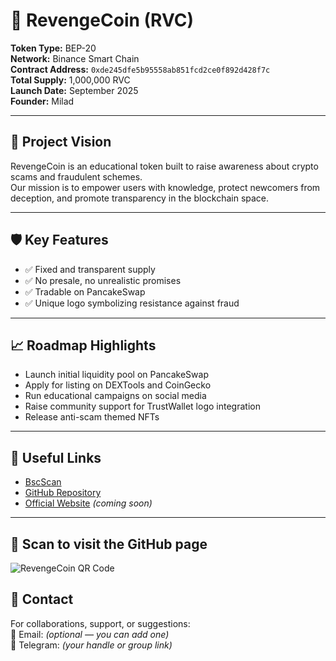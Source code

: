 # 🐍 RevengeCoin (RVC)

**Token Type:** BEP-20  
**Network:** Binance Smart Chain  
**Contract Address:** `0xde245dfe5b95558ab851fcd2ce0f892d428f7c`  
**Total Supply:** 1,000,000 RVC  
**Launch Date:** September 2025  
**Founder:** Milad

---

## 🎯 Project Vision

RevengeCoin is an educational token built to raise awareness about crypto scams and fraudulent schemes.  
Our mission is to empower users with knowledge, protect newcomers from deception, and promote transparency in the blockchain space.

---

## 🛡 Key Features

- ✅ Fixed and transparent supply  
- ✅ No presale, no unrealistic promises  
- ✅ Tradable on PancakeSwap  
- ✅ Unique logo symbolizing resistance against fraud

---

## 📈 Roadmap Highlights

- Launch initial liquidity pool on PancakeSwap  
- Apply for listing on DEXTools and CoinGecko  
- Run educational campaigns on social media  
- Raise community support for TrustWallet logo integration  
- Release anti-scam themed NFTs

---

## 🔗 Useful Links

- [BscScan](https://bscscan.com/address/0xdE245dFE5B95558AB8551FcD2cE50f892d482f7C)  
- [GitHub Repository](https://github.com/Milike2090/RevengeCoin)  
- [Official Website](https://revengecoin.org) *(coming soon)*

---

## 📱 Scan to visit the GitHub page

![RevengeCoin QR Code](./linkbreakers-io-qr-code)

## 📢 Contact

For collaborations, support, or suggestions:  
📧 Email: *(optional — you can add one)*  
📱 Telegram: *(your handle or group link)*
